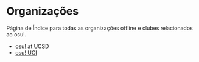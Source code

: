 # Organizações 

Página de Índice para todas as organizações offline e clubes relacionados ao osu!.

- [osu! at UCSD](osu!_at_UCSD)
- [osu! UCI](osu!_UCI)
